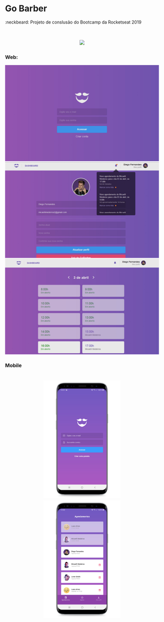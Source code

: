 # Go Barber

:neckbeard: Projeto de conslusão do Bootcamp da Rocketseat 2019

<h1 align="center">
<img src="https://raw.githubusercontent.com/MicaelliMedeiros/gobarber/master/mobile/.github/logo.png">
</h1>


### Web:
![Web 1](./.github/assets/login.png)
![Web 2](./.github/assets/profile.png)
![Web 3](./.github/assets/appointment.png)

### Mobile
<h1 align="center">
<img src="./.github/assets/gobarber1.jpg" width="50%" height="50%" />

<img src="./.github/assets/gobarber2.jpg" width="50%" height="50%" />
</h1>
